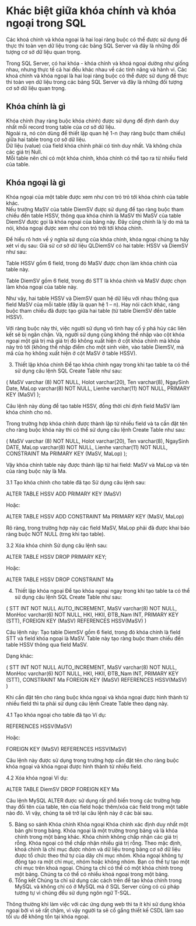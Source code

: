# Khác biệt giữa khóa chính và khóa ngoại trong SQL
Các khoá chính và khóa ngoại là hai loại ràng buộc có thể được sử dụng để thực thi toàn vẹn dữ liệu trong các bảng SQL Server và đây là những đối tượng cơ sở dữ liệu quan trọng.

Trong SQL Server, có hai khóa - khóa chính và khoá ngoại dường như giống nhau, nhưng thực tế cả hai đều khác nhau về các tính năng và hành vi. Các khoá chính và khóa ngoại là hai loại ràng buộc có thể được sử dụng để thực thi toàn vẹn dữ liệu trong các bảng SQL Server và đây là những đối tượng cơ sở dữ liệu quan trọng.

## Khóa chính là gì
Khóa chính (hay ràng buộc khóa chính) được sử dụng để định danh duy nhất mỗi record trong table của cơ sở dữ liệu.</br>
Ngoài ra, nó còn dùng để thiết lập quan hệ 1-n (hay ràng buộc tham chiếu) giữa hai table trong cơ sở dữ liệu.</br>
Dữ liệu (value) của field khóa chính phải có tính duy nhất. Và không chứa các giá trị Null.</br>
Mỗi table nên chỉ có một khóa chính, khóa chính có thể tạo ra từ nhiều field của table.
## Khóa ngoại là gì
Khóa ngoại của một table được xem như con trỏ trỏ tới khóa chính của table khác.</br>
Nếu trường MaSV của table DiemSV được sử dụng để tạo ràng buộc tham chiếu đến table HSSV, thông qua khóa chính là MaSV thì MaSV của table DiemSV được gọi là khóa ngoại của bảng này. Đây cũng chính là lý do mà ta nói, khóa ngoại được xem như con trỏ trởi tới khóa chính.

Để hiểu rõ hơn về ý nghĩa sử dụng của khóa chính, khóa ngoại chúng ta hãy xét ví dụ sau: Giả sử cơ sở dữ liệu QLDiemSV có hai table: HSSV và DiemSV như sau:

Table HSSV gồm 6 field, trong đó MaSV được chọn làm khóa chính của table này.



Table DiemSV gồm 6 field, trong đó STT là khóa chính và MaSV được chọn làm khóa ngoại của table này.


Như vậy, hai table HSSV và DiemSV quan hệ dữ liệu với nhau thông qua field MaSV của mỗi table (đây là quan hệ 1 – n). Hay nói cách khác, ràng buộc tham chiếu đã được tạo giữa hai table (từ table DiemSV đến table HSSV).

Với ràng buộc này thì, việc người sử dụng vô tình hay cố ý phá hủy các liên kết sẽ bị ngăn chặn. Và, người sử dụng cũng không thể nhập vào cột khóa ngoại một giá trị mà giá trị đó không xuất hiện ở cột khóa chính mà khóa này trỏ tới (không thể nhập điểm cho một sinh viên, vào table DiemSV, mà mã của họ không xuất hiện ở cột MaSV ở table HSSV).

3. Thiết lập khóa chính
Để tạo khóa chính ngay trong khi tạo table ta có thể sử dụng câu lệnh SQL Create Table như sau:

(
MaSV varchar (8) NOT NULL,
Holot varchar(20), Ten varchar(8),
NgaySinh Date, MaLop varchar(8) NOT NULL,
Lienhe varchar(11) NOT NULL,
PRIMARY KEY (MaSV)
);

Câu lệnh này dùng để tạo table HSSV, đồng thời chỉ định field MaSV làm khóa chính cho nó.

Trong trường hợp khóa chính được thành lập từ nhiều field và ta cần đặt tên cho ràng buộc khóa này thì có thể sử dụng câu lệnh Create Table như sau:

(
MaSV varchar (8) NOT NULL,
Holot varchar(20), Ten varchar(8),
NgaySinh DATE, MaLop varchar(8) NOT NULL,
Lienhe varchar(11) NOT NULL,
CONSTRAINT Ma PRIMARY KEY (MaSV, MaLop)
);

Vậy khóa chính table này được thành lập từ hai field: MaSV và MaLop và tên của ràng buộc này là Ma.

3.1 Tạo khóa chính cho table đã tạo
Sử dụng câu lệnh sau:

ALTER TABLE HSSV ADD PRIMARY KEY (MaSV)

Hoặc:

ALTER TABLE HSSV ADD CONSTRAINT Ma PRIMARY KEY (MaSV, MaLop)

Rõ ràng, trong trường hợp này các field MaSV, MaLop phải đã được khai báo ràng buộc NOT NULL (trng khi tạo table).

3.2 Xóa khóa chính
Sử dụng câu lệnh sau:

ALTER TABLE HSSV DROP PRIMARY KEY;

Hoặc:

ALTER TABLE HSSV DROP CONSTRAINT Ma

4. Thiết lập khóa ngoại
Để tạo khóa ngoại ngay trong khi tạo table ta có thể sử dụng câu lệnh SQL Create Table như sau:

(
STT INT NOT NULL AUTO_INCREMENT,
MaSV varchar(8) NOT NULL,
MonHoc varchar(6) NOT NULL,
HKI, HKII, ĐTB_Nam INT,
PRIMARY KEY (STT),
FOREIGN KEY (MaSV) REFERENCES HSSV(MaSV)
)

Câu lệnh này: Tạo table DiemSV gồm 6 field, trong đó khóa chính là field STT và field khóa ngoại là MaSV. Table này tạo ràng buộc tham chiếu đến table HSSV thông qua field MaSV.

Dạng khác:

(
STT INT NOT NULL AUTO_INCREMENT,
MaSV varchar(8) NOT NULL,
MonHoc varchar(6) NOT NULL,
HKI, HKII, ĐTB_Nam INT,
PRIMARY KEY (STT),
CONSTRAINT Ma FOREIGN KEY (MaSV) REFERENCES HSSV(MaSV)
)

Khi cần đặt tên cho ràng buộc khóa ngoại và khóa ngoại được hình thành từ nhiều field thì ta phải sử dụng câu lệnh Create Table theo dạng này.

4.1 Tạo khóa ngoại cho table đã tạo
Ví dụ:


REFERENCES HSSV(MaSV)

Hoặc:


FOREIGN KEY (MaSV) REFERENCES HSSV(MaSV)

Câu lệnh này được sử dụng trong trường hợp cần đặt tên cho ràng buộc khóa ngoại và khóa ngoại được hình thành từ nhiều field.

4.2 Xóa khóa ngoại
Ví dụ:

ALTER TABLE DiemSV DROP FOREIGN KEY Ma

Câu lệnh MySQL ALTER được sử dụng rất phổ biến trong các trường hợp thay đổi tên của table, tên của field hoặc thêm/xóa các field trong một table nào đó. Vì vậy, chúng ta sẽ trở lại câu lệnh này ở các bài sau.

5. Bảng so sánh
Khóa chính	Khóa ngoại
Khóa chính xác định duy nhất một bản ghi trong bảng.	Khóa ngoại là một trường trong bảng và là khóa chính trong một bảng khác.
Khóa chính không chấp nhận các giá trị rỗng.	Khóa ngoại có thể chấp nhận nhiều giá trị rỗng.
Theo mặc định, khoá chính là chỉ mục được nhóm và dữ liệu trong bảng cơ sở dữ liệu được tổ chức theo thứ tự của dãy chỉ mục nhóm.	Khóa ngoại không tự động tạo ra một chỉ mục, nhóm hoặc không nhóm. Bạn có thể tự tạo một chỉ mục trên khoá ngoại.
Chúng ta chỉ có thể có một khóa chính trong một bảng.	Chúng ta có thể có nhiều khoá ngoại trong một bảng.
6. Tổng kết
Chúng ta chỉ sử dụng các cách trên để tạo khóa chính trong MySQL và không chỉ có ở MySQL mà ở SQL Server cũng có cú pháp tương tự vì chúng đều sử dụng ngôn ngữ T-SQL.

Thông thường khi làm việc với các ứng dụng web thì ta ít khi sử dụng khóa ngoại bởi vì sẽ rất chậm, vì vậy người ta sẽ cố gắng thiết kế CSDL làm sao tối ưu để không tồn tại khóa ngoại.
